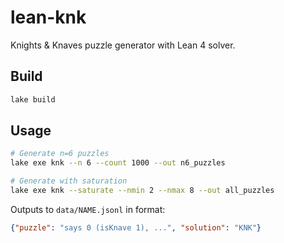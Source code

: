 # lean-knk

Knights & Knaves puzzle generator with Lean 4 solver.

## Build
```bash
lake build
```

## Usage
```bash
# Generate n=6 puzzles
lake exe knk --n 6 --count 1000 --out n6_puzzles

# Generate with saturation
lake exe knk --saturate --nmin 2 --nmax 8 --out all_puzzles
```

Outputs to `data/NAME.jsonl` in format:
```json
{"puzzle": "says 0 (isKnave 1), ...", "solution": "KNK"}
```